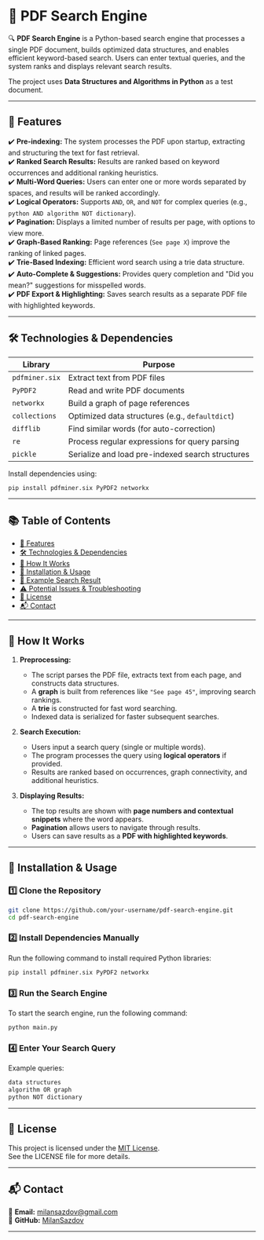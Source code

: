 # 📄 PDF Search Engine  

🔍 **PDF Search Engine** is a Python-based search engine that processes a single PDF document, builds optimized data structures, and enables efficient keyword-based search. Users can enter textual queries, and the system ranks and displays relevant search results.  

The project uses **Data Structures and Algorithms in Python** as a test document.  

---

## 🚀 Features
✔️ **Pre-indexing:** The system processes the PDF upon startup, extracting and structuring the text for fast retrieval.  
✔️ **Ranked Search Results:** Results are ranked based on keyword occurrences and additional ranking heuristics.  
✔️ **Multi-Word Queries:** Users can enter one or more words separated by spaces, and results will be ranked accordingly.  
✔️ **Logical Operators:** Supports `AND`, `OR`, and `NOT` for complex queries (e.g., `python AND algorithm NOT dictionary`).  
✔️ **Pagination:** Displays a limited number of results per page, with options to view more.  
✔️ **Graph-Based Ranking:** Page references (`See page X`) improve the ranking of linked pages.  
✔️ **Trie-Based Indexing:** Efficient word search using a trie data structure.  
✔️ **Auto-Complete & Suggestions:** Provides query completion and "Did you mean?" suggestions for misspelled words.  
✔️ **PDF Export & Highlighting:** Saves search results as a separate PDF file with highlighted keywords.  

---

## 🛠 Technologies & Dependencies
| Library       | Purpose |
|--------------|---------|
| `pdfminer.six`  | Extract text from PDF files |
| `PyPDF2`        | Read and write PDF documents |
| `networkx`      | Build a graph of page references |
| `collections`   | Optimized data structures (e.g., `defaultdict`) |
| `difflib`       | Find similar words (for auto-correction) |
| `re`            | Process regular expressions for query parsing |
| `pickle`        | Serialize and load pre-indexed search structures |

Install dependencies using:
```sh
pip install pdfminer.six PyPDF2 networkx
```
---

## 📚 Table of Contents
- [🚀 Features](#-features)  
- [🛠 Technologies & Dependencies](#-technologies--dependencies)  
- [📖 How It Works](#-how-it-works)  
- [🔧 Installation & Usage](#-installation--usage)  
- [📌 Example Search Result](#-example-search-result)  
- [⚠️ Potential Issues & Troubleshooting](#-potential-issues--troubleshooting)  
- [📜 License](#-license)  
- [📬 Contact](#-contact) 

---

## 📖 How It Works
1. **Preprocessing:**  
   - The script parses the PDF file, extracts text from each page, and constructs data structures.  
   - A **graph** is built from references like `"See page 45"`, improving search rankings.  
   - A **trie** is constructed for fast word searching.  
   - Indexed data is serialized for faster subsequent searches.  

2. **Search Execution:**  
   - Users input a search query (single or multiple words).  
   - The program processes the query using **logical operators** if provided.  
   - Results are ranked based on occurrences, graph connectivity, and additional heuristics.  

3. **Displaying Results:**  
   - The top results are shown with **page numbers and contextual snippets** where the word appears.  
   - **Pagination** allows users to navigate through results.  
   - Users can save results as a **PDF with highlighted keywords**.  

---

## 🔧 Installation & Usage

### **1️⃣ Clone the Repository**
```sh
git clone https://github.com/your-username/pdf-search-engine.git
cd pdf-search-engine
```

### **2️⃣ Install Dependencies Manually**  
Run the following command to install required Python libraries:  
```sh
pip install pdfminer.six PyPDF2 networkx
```

### **3️⃣ Run the Search Engine**  
To start the search engine, run the following command:  
```sh
python main.py
```

### **4️⃣ Enter Your Search Query**  
Example queries:  
```sh
data structures
algorithm OR graph
python NOT dictionary
```

---

## 📜 License  
This project is licensed under the [MIT License](LICENSE).  
See the LICENSE file for more details.  

---

## 📬 Contact  
📧 **Email:** [milansazdov@gmail.com](mailto:milansazdov@gmail.com)  
🐙 **GitHub:** [MilanSazdov](https://github.com/MilanSazdov)  

---
